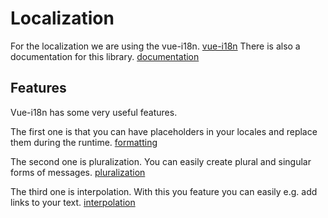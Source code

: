 # Localization

For the localization we are using the vue-i18n. [vue-i18n](https://github.com/kazupon/vue-i18n)
There is also a documentation for this library. [documentation](https://kazupon.github.io/vue-i18n/)

## Features

Vue-i18n has some very useful features.

The first one is that you can have placeholders in your locales and replace them during the runtime. [formatting](https://kazupon.github.io/vue-i18n/guide/formatting.html)

The second one is pluralization. You can easily create plural and singular forms of messages. [pluralization](https://kazupon.github.io/vue-i18n/guide/pluralization.html#accessing-the-number-via-the-pre-defined-argument)

The third one is interpolation. With this you feature you can easily e.g. add links to your text. [interpolation](https://kazupon.github.io/vue-i18n/guide/interpolation.html#basic-usage)
